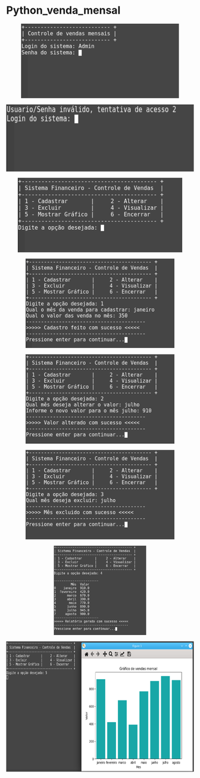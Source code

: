 # Python_venda_mensal

<p align="center">
  <img src="https://github.com/villani31/Python_venda_mensal/blob/main/imagens/login.png?w=740" alt="Python_vendas"height=200px >
</p>

<p align="center">
  <img src="https://github.com/villani31/Python_venda_mensal/blob/main/imagens/errologin.png?w=740" alt="Python_vendas"height=180px >
</p>

<p align="center">
  <img src="https://github.com/villani31/Python_venda_mensal/blob/main/imagens/menuprincipal.png?w=740" alt="Python_vendas"height=200px >
</p>

<p align="center">
  <img src="https://github.com/villani31/Python_venda_mensal/blob/main/imagens/menucadastrar.png?w=740" alt="Python_vendas"height=240px >
</p>

<p align="center">
  <img src="https://github.com/villani31/Python_venda_mensal/blob/main/imagens/menualterar.png?w=740" alt="Python_vendas"height=240px >
</p>

<p align="center">
  <img src="https://github.com/villani31/Python_venda_mensal/blob/main/imagens/menuexcluir.png?w=740" alt="Python_vendas"height=240px >
</p>

<p align="center">
  <img src="https://github.com/villani31/Python_venda_mensal/blob/main/imagens/menuvisualizar.png?w=740" alt="Python_vendas"height=240px >
</p>

<p align="center">
  <img src="https://github.com/villani31/Python_venda_mensal/blob/main/imagens/menugrafico.png?w=740" alt="Python_vendas"height=350px >
</p>
